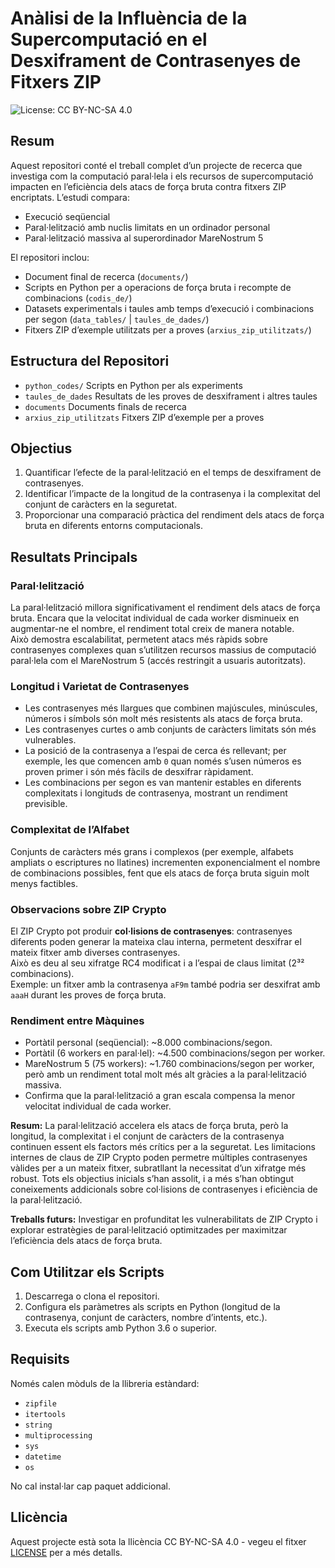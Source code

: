 # Anàlisi de la Influència de la Supercomputació en el Desxiframent de Contrasenyes de Fitxers ZIP

![License: CC BY-NC-SA 4.0](https://img.shields.io/badge/License-CC%20BY--NC--SA%204.0-lightgrey.svg)

## Resum
Aquest repositori conté el treball complet d’un projecte de recerca que investiga com la computació paral·lela i els recursos de supercomputació impacten en l’eficiència dels atacs de força bruta contra fitxers ZIP encriptats. L’estudi compara:

- Execució seqüencial
- Paral·lelització amb nuclis limitats en un ordinador personal
- Paral·lelització massiva al superordinador MareNostrum 5

El repositori inclou:

- Document final de recerca (`documents/`)
- Scripts en Python per a operacions de força bruta i recompte de combinacions (`codis_de/`)
- Datasets experimentals i taules amb temps d’execució i combinacions per segon (`data_tables/` | `taules_de_dades/`)
- Fitxers ZIP d’exemple utilitzats per a proves (`arxius_zip_utilitzats/`)

## Estructura del Repositori

- `python_codes/` Scripts en Python per als experiments
- `taules_de_dades` Resultats de les proves de desxiframent i altres taules
- `documents` Documents finals de recerca
- `arxius_zip_utilitzats` Fitxers ZIP d’exemple per a proves

## Objectius

1. Quantificar l’efecte de la paral·lelització en el temps de desxiframent de contrasenyes.  
2. Identificar l’impacte de la longitud de la contrasenya i la complexitat del conjunt de caràcters en la seguretat.  
3. Proporcionar una comparació pràctica del rendiment dels atacs de força bruta en diferents entorns computacionals.  

## Resultats Principals

### Paral·lelització
La paral·lelització millora significativament el rendiment dels atacs de força bruta. Encara que la velocitat individual de cada worker disminueix en augmentar-ne el nombre, el rendiment total creix de manera notable.  
Això demostra escalabilitat, permetent atacs més ràpids sobre contrasenyes complexes quan s’utilitzen recursos massius de computació paral·lela com el MareNostrum 5 (accés restringit a usuaris autoritzats).

### Longitud i Varietat de Contrasenyes
- Les contrasenyes més llargues que combinen majúscules, minúscules, números i símbols són molt més resistents als atacs de força bruta.  
- Les contrasenyes curtes o amb conjunts de caràcters limitats són més vulnerables.  
- La posició de la contrasenya a l’espai de cerca és rellevant; per exemple, les que comencen amb `0` quan només s’usen números es proven primer i són més fàcils de desxifrar ràpidament.  
- Les combinacions per segon es van mantenir estables en diferents complexitats i longituds de contrasenya, mostrant un rendiment previsible.  

### Complexitat de l’Alfabet
Conjunts de caràcters més grans i complexos (per exemple, alfabets ampliats o escriptures no llatines) incrementen exponencialment el nombre de combinacions possibles, fent que els atacs de força bruta siguin molt menys factibles.

### Observacions sobre ZIP Crypto
El ZIP Crypto pot produir **col·lisions de contrasenyes**: contrasenyes diferents poden generar la mateixa clau interna, permetent desxifrar el mateix fitxer amb diverses contrasenyes.  
Això es deu al seu xifratge RC4 modificat i a l’espai de claus limitat (2³² combinacions).  
Exemple: un fitxer amb la contrasenya `aF9m` també podria ser desxifrat amb `aaaH` durant les proves de força bruta.  

### Rendiment entre Màquines
- Portàtil personal (seqüencial): ~8.000 combinacions/segon.  
- Portàtil (6 workers en paral·lel): ~4.500 combinacions/segon per worker.  
- MareNostrum 5 (75 workers): ~1.760 combinacions/segon per worker, però amb un rendiment total molt més alt gràcies a la paral·lelització massiva.  
- Confirma que la paral·lelització a gran escala compensa la menor velocitat individual de cada worker.  

**Resum:** La paral·lelització accelera els atacs de força bruta, però la longitud, la complexitat i el conjunt de caràcters de la contrasenya continuen essent els factors més crítics per a la seguretat. Les limitacions internes de claus de ZIP Crypto poden permetre múltiples contrasenyes vàlides per a un mateix fitxer, subratllant la necessitat d’un xifratge més robust. Tots els objectius inicials s’han assolit, i a més s’han obtingut coneixements addicionals sobre col·lisions de contrasenyes i eficiència de la paral·lelització.  

**Treballs futurs:** Investigar en profunditat les vulnerabilitats de ZIP Crypto i explorar estratègies de paral·lelització optimitzades per maximitzar l’eficiència dels atacs de força bruta.  

## Com Utilitzar els Scripts

1. Descarrega o clona el repositori.  
2. Configura els paràmetres als scripts en Python (longitud de la contrasenya, conjunt de caràcters, nombre d’intents, etc.).  
3. Executa els scripts amb Python 3.6 o superior.  

## Requisits

Només calen mòduls de la llibreria estàndard:

- `zipfile`  
- `itertools`  
- `string`  
- `multiprocessing`  
- `sys`  
- `datetime`  
- `os`  

No cal instal·lar cap paquet addicional.  

## Llicència

Aquest projecte està sota la llicència CC BY-NC-SA 4.0 - vegeu el fitxer [LICENSE](LICENSE) per a més detalls.
